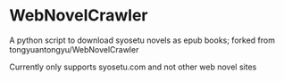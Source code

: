 # WebNovelCrawler

A python script to download syosetu novels as epub books; forked from tongyuantongyu/WebNovelCrawler

Currently only supports syosetu.com and not other web novel sites
